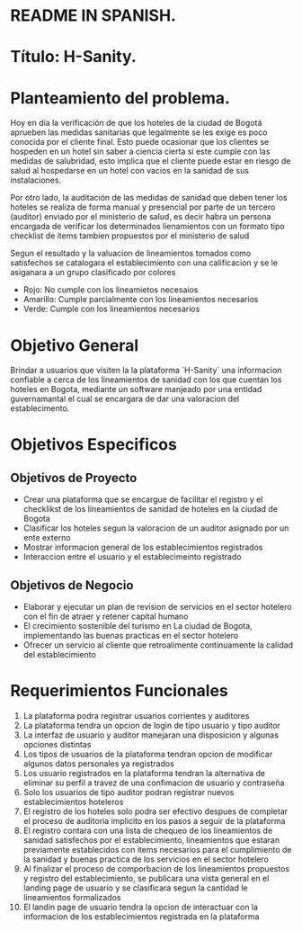 # README IN SPANISH.

# Título: H-Sanity.

# Planteamiento del problema.

Hoy en día la verificación de que los hoteles de la ciudad de Bogotá aprueben las medidas sanitarias que legalmente se les exige es poco conocida por el cliente final. Esto puede ocasionar que los clientes se hospeden en un hotel sin saber a ciencia cierta si este cumple con las medidas de salubridad, esto implica que el cliente puede estar en riesgo de salud al hospedarse en un hotel con vacios en la sanidad de sus instalaciones.

Por otro lado, la auditación de las medidas de sanidad que deben tener los hoteles se realiza de forma manual y presencial por parte de un tercero (auditor) enviado por el ministerio de salud, es decir habra un persona encargada de verificar los determinados lienamientos con un formato tipo checklist de items tambien propuestos por el ministerio de salud

Segun el resultado y la valuacion de lineamientos tomados como satisfechos se catalogara el establecimiento con una calificacion y se le asiganara a un grupo clasificado por colores
* Rojo: No cumple con los lineamietos necesaios
* Amarillo: Cumple parcialmente con los lineamientos necesarios
* Verde: Cumple con los lineamientos necesarios

# Objetivo General
Brindar a usuarios que visiten la la plataforma ´H-Sanity´ una informacion confiable a cerca de los lineamientos de sanidad con los que cuentan los hoteles en Bogota, mediante un software manjeado por una entidad guvernamantal el cual se encargara de dar una valoracion del establecimento.

# Objetivos Especificos
## Objetivos de Proyecto
* Crear una plataforma que se encargue de facilitar el registro y el checklikst de los lineamientos de sanidad de hoteles en la ciudad de Bogota
* Clasificar los hoteles segun la valoracion de un auditor asignado por un ente externo 
* Mostrar informacion general de los establecimientos registrados
* Interaccion entre el usuario y el establecimeinto registrado
## Objetivos de Negocio
* Elaborar y ejecutar un plan de revision de servicios en el sector hotelero con el fin de atraer y retener capital humano  
* El crecimiento sostenible del turismo en La ciudad de Bogota, implementando las buenas practicas en el sector hotelero
* Ofrecer un servicio al cliente que retroalimente continuamente la calidad del establecimiento

# Requerimientos Funcionales
1. La plataforma podra registrar usuarios corrientes y auditores
2. La plataforma tendra un opcion de login de tipo usuario y tipo auditor
3. La interfaz de usuario y auditor manejaran una disposicion y algunas opciones distintas 
4. Los tipos de usuarios de la plataforma tendran opcion de modificar algunos datos personales ya registrados
5. Los usuario registrados en la plataforma tendran la alternativa de eliminar su perfil a travez de una confimacion de usuario y contraseña
6. Solo los usuarios de tipo auditor podran registrar nuevos establecimientos hoteleros
7. El registro de los hoteles solo podra ser efectivo despues de completar el proceso de auditoria implicito en los pasos a seguir de la plataforma
8. El registro contara con una lista de chequeo de los lineamientos de sanidad satisfechos por el establecimiento, lineamientos que estaran previamente establecidos con items necesarios para el cumplimiento de la sanidad y buenas practica de los servicios en el sector hotelero
9. Al finalizar el proceso de comporbacion de los lineamientos propuestos y registro del establecimiento, se publicara una vista general  en el landing page de usuario y se clasificara segun la cantidad le lineamientos formalizados
10. El landin page de usuario tendra la opcion de interactuar con la informacion de los establecimientos registrada en la plataforma 


